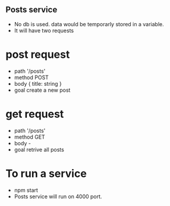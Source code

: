 ## Posts service
* No db is used. data would be temporarly stored in a variable.
* It will have two requests

# post request
* path '/posts'
* method POST
* body { title: string }
* goal create a new post

# get request
* path '/posts'
* method GET
* body -
* goal retrive all posts

# To run a service
* npm start
* Posts service will run on 4000 port.
